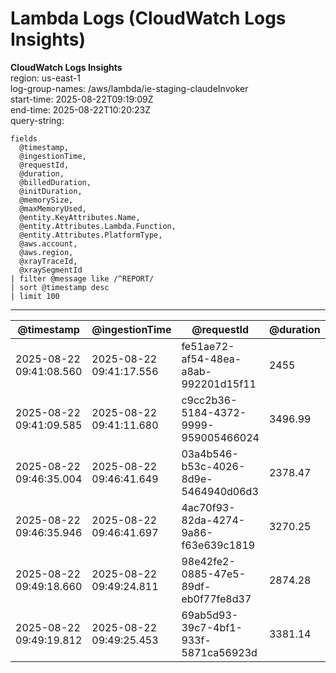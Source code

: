 ﻿# Lambda Logs (CloudWatch Logs Insights)

**CloudWatch Logs Insights**  
region: us-east-1  
log-group-names: /aws/lambda/ie-staging-claudeInvoker  
start-time: 2025-08-22T09:19:09Z  
end-time: 2025-08-22T10:20:23Z  
query-string:
```
fields 
  @timestamp,
  @ingestionTime,
  @requestId,
  @duration,
  @billedDuration,
  @initDuration,
  @memorySize,
  @maxMemoryUsed,
  @entity.KeyAttributes.Name,
  @entity.Attributes.Lambda.Function,
  @entity.Attributes.PlatformType,
  @aws.account,
  @aws.region,
  @xrayTraceId,
  @xraySegmentId
| filter @message like /^REPORT/
| sort @timestamp desc
| limit 100
```
---
| @timestamp | @ingestionTime | @requestId | @duration | @billedDuration | @initDuration | @memorySize | @maxMemoryUsed | @entity.KeyAttributes.Name | @entity.Attributes.Lambda.Function | @entity.Attributes.PlatformType | @aws.account | @aws.region | @xrayTraceId | @xraySegmentId |
| --- | --- | --- | --- | --- | --- | --- | --- | --- | --- | --- | --- | --- | --- | --- |
| 2025-08-22 09:41:08.560 | 2025-08-22 09:41:17.556 | fe51ae72-af54-48ea-a8ab-992201d15f11 | 2455 | 2455 | 1019.38 | 1024000000 | 118000000 | ie-staging-claudeInvoker | ie-staging-claudeInvoker | AWS::Lambda | 663981805246 | us-east-1 |  |  |
| 2025-08-22 09:41:09.585 | 2025-08-22 09:41:11.680 | c9cc2b36-5184-4372-9999-959005466024 | 3496.99 | 3497 | 982.77 | 1024000000 | 119000000 | ie-staging-claudeInvoker | ie-staging-claudeInvoker | AWS::Lambda | 663981805246 | us-east-1 |  |  |
| 2025-08-22 09:46:35.004 | 2025-08-22 09:46:41.649 | 03a4b546-b53c-4026-8d9e-5464940d06d3 | 2378.47 | 2379 |  | 1024000000 | 120000000 | ie-staging-claudeInvoker | ie-staging-claudeInvoker | AWS::Lambda | 663981805246 | us-east-1 |  |  |
| 2025-08-22 09:46:35.946 | 2025-08-22 09:46:41.697 | 4ac70f93-82da-4274-9a86-f63e639c1819 | 3270.25 | 3271 |  | 1024000000 | 120000000 | ie-staging-claudeInvoker | ie-staging-claudeInvoker | AWS::Lambda | 663981805246 | us-east-1 |  |  |
| 2025-08-22 09:49:18.660 | 2025-08-22 09:49:24.811 | 98e42fe2-0885-47e5-89df-eb0f77fe8d37 | 2874.28 | 2875 |  | 1024000000 | 120000000 | ie-staging-claudeInvoker | ie-staging-claudeInvoker | AWS::Lambda | 663981805246 | us-east-1 |  |  |
| 2025-08-22 09:49:19.812 | 2025-08-22 09:49:25.453 | 69ab5d93-39c7-4bf1-933f-5871ca56923d | 3381.14 | 3382 |  | 1024000000 | 120000000 | ie-staging-claudeInvoker | ie-staging-claudeInvoker | AWS::Lambda | 663981805246 | us-east-1 |  |  |

